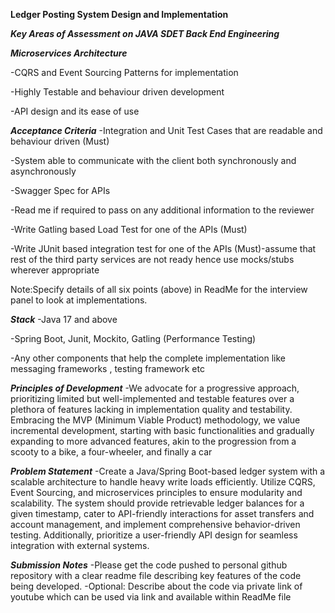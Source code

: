 **Ledger Posting System Design and Implementation**

***Key Areas of Assessment on JAVA SDET Back End Engineering***

***Microservices Architecture***

-CQRS and Event Sourcing Patterns for implementation

-Highly Testable and behaviour driven development

-API design and its ease of use


***Acceptance Criteria***
-Integration and Unit Test Cases that are readable and behaviour driven (Must)

-System able to communicate with the client both synchronously and asynchronously

-Swagger Spec for APIs

-Read me if required to pass on any additional information to the reviewer

-Write Gatling based Load Test for one of the APIs (Must)

-Write JUnit based integration test for one of the APIs (Must)-assume that rest of the third party services are not ready hence use mocks/stubs wherever appropriate

Note:Specify details of all six points (above) in ReadMe for the interview panel to look at implementations.


***Stack***
-Java 17 and above

-Spring Boot, Junit, Mockito, Gatling (Performance Testing)

-Any other components that help the complete implementation like messaging frameworks , testing framework etc

***Principles of Development***
-We advocate for a progressive approach, prioritizing limited but well-implemented and testable features over a plethora of features lacking in implementation quality and testability. Embracing the MVP (Minimum Viable Product) methodology, we value incremental development, starting with basic functionalities and gradually expanding to more advanced features, akin to the progression from a scooty to a bike, a four-wheeler, and finally a car

***Problem Statement***
-Create a Java/Spring Boot-based ledger system with a scalable architecture to handle heavy write loads efficiently. Utilize CQRS, Event Sourcing, and microservices principles to ensure modularity and scalability. The system should provide retrievable ledger balances for a given timestamp, cater to API-friendly interactions for asset transfers and account management, and implement comprehensive behavior-driven testing. Additionally, prioritize a user-friendly API design for seamless integration with external systems.

***Submission Notes***
-Please get the code pushed to personal github repository with a clear readme file describing key features of the code being developed.
-Optional: Describe about the code via private link of youtube which can be used via link and available within ReadMe file
